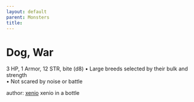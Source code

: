 ```yaml
---
layout: default
parent: Monsters 
title: 
--- 
```

# Dog, War
3 HP, 1 Armor, 12 STR, bite (d8)
• Large breeds selected by their bulk and strength  
• Not scared by noise or battle  





author: [xenio](https://xenioinabottle.blogspot.com/2021/02/classic-monsters-for-cairnito-part-1.html) xenio in a bottle


